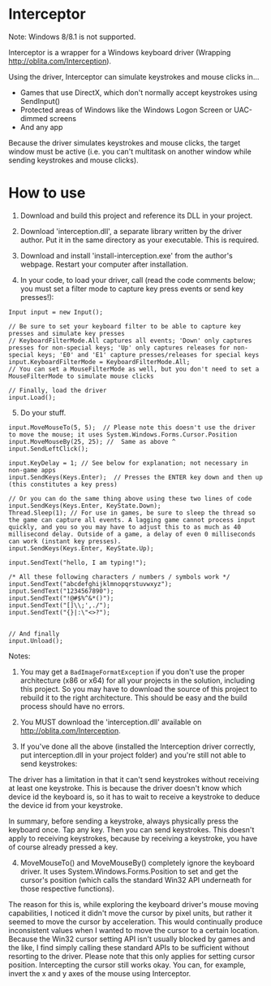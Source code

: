Interceptor
===========

Note: Windows 8/8.1 is not supported.

Interceptor is a wrapper for a Windows keyboard driver (Wrapping http://oblita.com/Interception). 

Using the driver, Interceptor can simulate keystrokes and mouse clicks in...

  * Games that use DirectX, which don't normally accept keystrokes using SendInput()
  * Protected areas of Windows like the Windows Logon Screen or UAC-dimmed screens
  * And any app
  
Because the driver simulates keystrokes and mouse clicks, the target window must be active (i.e. you can't multitask on another window while sending keystrokes and mouse clicks).

How to use
===========

1. Download and build this project and reference its DLL in your project.

2. Download 'interception.dll', a separate library written by the driver author. Put it in the same directory as your executable. This is required.

3. Download and install 'install-interception.exe' from the author's webpage. Restart your computer after installation.

4. In your code, to load your driver, call (read the code comments below; you must set a filter mode to capture key press events or send key presses!):

```
Input input = new Input();

// Be sure to set your keyboard filter to be able to capture key presses and simulate key presses
// KeyboardFilterMode.All captures all events; 'Down' only captures presses for non-special keys; 'Up' only captures releases for non-special keys; 'E0' and 'E1' capture presses/releases for special keys
input.KeyboardFilterMode = KeyboardFilterMode.All;
// You can set a MouseFilterMode as well, but you don't need to set a MouseFilterMode to simulate mouse clicks

// Finally, load the driver
input.Load();
```

5. Do your stuff.

```
input.MoveMouseTo(5, 5);  // Please note this doesn't use the driver to move the mouse; it uses System.Windows.Forms.Cursor.Position
input.MoveMouseBy(25, 25); //  Same as above ^
input.SendLeftClick();

input.KeyDelay = 1; // See below for explanation; not necessary in non-game apps
input.SendKeys(Keys.Enter);  // Presses the ENTER key down and then up (this constitutes a key press)

// Or you can do the same thing above using these two lines of code
input.SendKeys(Keys.Enter, KeyState.Down);
Thread.Sleep(1); // For use in games, be sure to sleep the thread so the game can capture all events. A lagging game cannot process input quickly, and you so you may have to adjust this to as much as 40 millisecond delay. Outside of a game, a delay of even 0 milliseconds can work (instant key presses).
input.SendKeys(Keys.Enter, KeyState.Up);

input.SendText("hello, I am typing!");

/* All these following characters / numbers / symbols work */
input.SendText("abcdefghijklmnopqrstuvwxyz");
input.SendText("1234567890");
input.SendText("!@#$%^&*()");
input.SendText("[]\\;',./");
input.SendText("{}|:\"<>?");


// And finally
input.Unload();
```

Notes:

1. You may get a ```BadImageFormatException``` if you don't use the proper architecture (x86 or x64) for all your projects in the solution, including this project. So you may have to download the source of this project to rebuild it to the right architecture. This should be easy and the build process should have no errors.

2. You MUST download the 'interception.dll' available on http://oblita.com/Interception.

3. If you've done all the above (installed the Interception driver correctly, put interception.dll in your project folder) and you're still not able to send keystrokes:
 
The driver has a limitation in that it can't send keystrokes without receiving at least one keystroke. This is because the driver doesn't know which device id the keyboard is, so it has to wait to receive a keystroke to deduce the device id from your keystroke.

In summary, before sending a keystroke, always physically press the keyboard once. Tap any key. Then you can send keystrokes. This doesn't apply to receiving keystrokes, because by receiving a keystroke, you have of course already pressed a key.

4. MoveMouseTo() and MoveMouseBy() completely ignore the keyboard driver. It uses System.Windows.Forms.Position to set and get the cursor's position (which calls the standard Win32 API underneath for those respective functions).

The reason for this is, while exploring the keyboard driver's mouse moving capabilities, I noticed it didn't move the cursor by pixel units, but rather it seemed to move the cursor by acceleration. This would continually produce inconsistent values when I wanted to move the cursor to a certain location. Because the Win32 cursor setting API isn't usually blocked by games and the like, I find simply calling these standard APIs to be sufficient without resorting to the driver. Please note that this only applies for setting cursor position. Intercepting the cursor still works okay. You can, for example, invert the x and y axes of the mouse using Interceptor.
